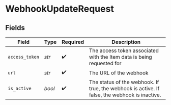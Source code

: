 # WebhookUpdateRequest


## Fields

| Field                                                                                         | Type                                                                                          | Required                                                                                      | Description                                                                                   |
| --------------------------------------------------------------------------------------------- | --------------------------------------------------------------------------------------------- | --------------------------------------------------------------------------------------------- | --------------------------------------------------------------------------------------------- |
| `access_token`                                                                                | *str*                                                                                         | :heavy_check_mark:                                                                            | The access token associated with the Item data is being requested for                         |
| `url`                                                                                         | *str*                                                                                         | :heavy_check_mark:                                                                            | The URL of the webhook                                                                        |
| `is_active`                                                                                   | *bool*                                                                                        | :heavy_check_mark:                                                                            | The status of the webhook. If true, the webhook is active. If false, the webhook is inactive. |